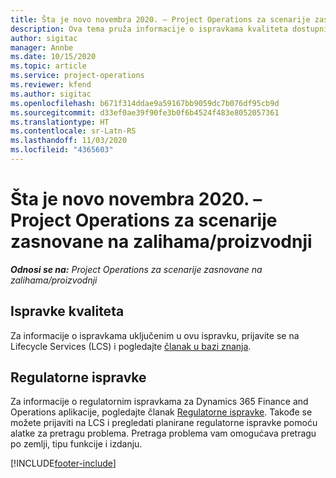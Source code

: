 ```yaml
---
title: Šta je novo novembra 2020. – Project Operations za scenarije zasnovane na zalihama/proizvodnji
description: Ova tema pruža informacije o ispravkama kvaliteta dostupnim u izdanju usluge Project Operations za novembar 2020. za scenarije zasnovane na proizvodnji.
author: sigitac
manager: Annbe
ms.date: 10/15/2020
ms.topic: article
ms.service: project-operations
ms.reviewer: kfend
ms.author: sigitac
ms.openlocfilehash: b671f314ddae9a59167bb9059dc7b076df95cb9d
ms.sourcegitcommit: d33ef0ae39f90fe3b0f6b4524f483e8052057361
ms.translationtype: HT
ms.contentlocale: sr-Latn-RS
ms.lasthandoff: 11/03/2020
ms.locfileid: "4365603"
---
```

# <a name="whats-new-november-2020---project-operations-for-stockedproduction-based-scenarios"></a>Šta je novo novembra 2020. – Project Operations za scenarije zasnovane na zalihama/proizvodnji

_**Odnosi se na:** Project Operations za scenarije zasnovane na zalihama/proizvodnji_

## <a name="quality-updates"></a>Ispravke kvaliteta

Za informacije o ispravkama uključenim u ovu ispravku, prijavite se na Lifecycle Services (LCS) i pogledajte [članak u bazi znanja](https://fix.lcs.dynamics.com/Issue/Details?bugId=488609&amp;dbType=3&amp;qc=8251e8e1d5e2386de850599926c1adc3fec8e2ba25308036d22cdfe0a1c28fc7).

## <a name="regulatory-updates"></a>Regulatorne ispravke

Za informacije o regulatornim ispravkama za Dynamics 365 Finance and Operations aplikacije, pogledajte članak [Regulatorne ispravke](https://docs.microsoft.com/dynamics365/finance/localizations/regulatory-updates). Takođe se možete prijaviti na LCS i pregledati planirane regulatorne ispravke pomoću alatke za pretragu problema. Pretraga problema vam omogućava pretragu po zemlji, tipu funkcije i izdanju.


[!INCLUDE[footer-include](../../includes/footer-banner.md)]